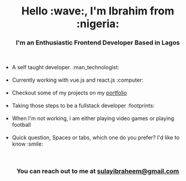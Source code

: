 <h1 align="center">Hello :wave:, I'm Ibrahim from :nigeria:</h1>
<h3 align="center">I'm an Enthusiastic Frontend Developer Based in Lagos</h3>
  <br>
<ul>
  <li>A self taught developer. :man_technologist:</li>
    <br>
  <li>Currently working with vue.js and react.js :computer:</li>
      <br>
    <li>Checkout some of my projects on my <a href="https://sulayibraheem.netlify.app">portfolio</a></li>
      <br>
  <li>Taking those steps to be a fullstack developer :footprints:</li>
    <br>
  <li>When I'm not working, i am either playing video games or playing football </li>
      <br>
   <li>Quick question, Spaces or tabs, which one do you prefer? I'd like to know :smile:</li>
 </ul>
 <br>
 <h3 align="center">You can reach out to me at <a href="mailto:sulayibraheem@gmail.com">sulayibraheem@gmail.com</a></h3>
